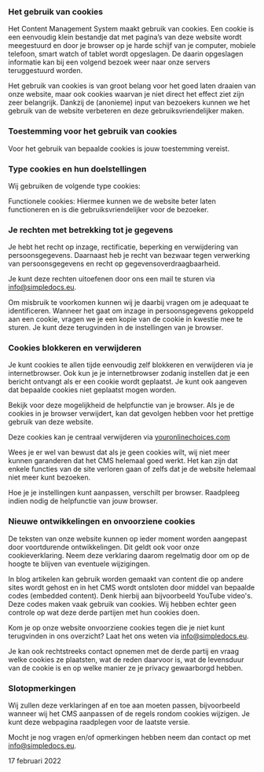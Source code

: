 [comment]: <> ('COOKIEVERKLARING' SHOULD BE AS TITLE)

### Het gebruik van cookies

Het Content Management System maakt gebruik van cookies. Een cookie is een eenvoudig
klein bestandje dat met pagina’s van deze website wordt meegestuurd en door je browser op je
harde schijf van je computer, mobiele telefoon, smart watch of tablet wordt opgeslagen. De
daarin opgeslagen informatie kan bij een volgend bezoek weer naar onze servers teruggestuurd
worden.

Het gebruik van cookies is van groot belang voor het goed laten draaien van onze website,
maar ook cookies waarvan je niet direct het effect ziet zijn zeer belangrijk. Dankzij de
(anonieme) input van bezoekers kunnen we het gebruik van de website verbeteren en deze
gebruiksvriendelijker maken.

### Toestemming voor het gebruik van cookies

Voor het gebruik van bepaalde cookies is jouw toestemming vereist.

### Type cookies en hun doelstellingen

Wij gebruiken de volgende type cookies:

Functionele cookies: Hiermee kunnen we de website beter laten functioneren en is die
gebruiksvriendelijker voor de bezoeker.

### Je rechten met betrekking tot je gegevens

Je hebt het recht op inzage, rectificatie, beperking en verwijdering van persoonsgegevens.
Daarnaast heb je recht van bezwaar tegen verwerking van persoonsgegevens en recht op
gegevensoverdraagbaarheid.

Je kunt deze rechten uitoefenen door ons een mail te sturen via info@simpledocs.eu.

Om misbruik te voorkomen kunnen wij je daarbij vragen om je adequaat te identificeren.
Wanneer het gaat om inzage in persoonsgegevens gekoppeld aan een cookie, vragen we je
een kopie van de cookie in kwestie mee te sturen. Je kunt deze terugvinden in de instellingen
van je browser.

### Cookies blokkeren en verwijderen

Je kunt cookies te allen tijde eenvoudig zelf blokkeren en verwijderen via je internetbrowser.
Ook kun je je internetbrowser zodanig instellen dat je een bericht ontvangt als er een cookie
wordt geplaatst. Je kunt ook aangeven dat bepaalde cookies niet geplaatst mogen worden.

Bekijk voor deze mogelijkheid de helpfunctie van je browser. Als je de cookies in je browser
verwijdert, kan dat gevolgen hebben voor het prettige gebruik van deze website.

Deze cookies kan je centraal verwijderen via [youronlinechoices.com](youronlinechoices.com)

Wees je er wel van bewust dat als je geen cookies wilt, wij niet meer kunnen garanderen dat het
CMS helemaal goed werkt. Het kan zijn dat enkele functies van de site verloren gaan of zelfs
dat je de website helemaal niet meer kunt bezoeken.

Hoe je je instellingen kunt aanpassen, verschilt per browser. Raadpleeg indien nodig de
helpfunctie van jouw browser.

### Nieuwe ontwikkelingen en onvoorziene cookies

De teksten van onze website kunnen op ieder moment worden aangepast door voortdurende
ontwikkelingen.
Dit geldt ook voor onze cookieverklaring. Neem deze verklaring daarom regelmatig door om op
de hoogte te blijven van eventuele wijzigingen.

In blog artikelen kan gebruik worden gemaakt van content die op andere sites wordt gehost en
in het CMS wordt ontsloten door middel van bepaalde codes (embedded content). Denk hierbij
aan bijvoorbeeld YouTube video's. Deze codes maken vaak gebruik van cookies. Wij hebben
echter geen controle op wat deze derde partijen met hun cookies doen.

Kom je op onze website onvoorziene cookies tegen die je niet kunt terugvinden in ons
overzicht? Laat het ons weten via info@simpledocs.eu.

Je kan ook rechtstreeks contact opnemen met de derde partij en vraag welke cookies ze
plaatsten, wat de reden daarvoor is, wat de levensduur van de cookie is en op welke manier ze
je privacy gewaarborgd hebben.

### Slotopmerkingen

Wij zullen deze verklaringen af en toe aan moeten passen, bijvoorbeeld wanneer wij het CMS
aanpassen of de regels rondom cookies wijzigen. Je kunt deze webpagina raadplegen voor de
laatste versie.

Mocht je nog vragen en/of opmerkingen hebben neem dan contact op met info@simpledocs.eu.

17 februari 2022